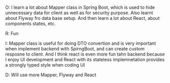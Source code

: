 O: I learn a lot about Mapper class in Spring Boot, which is used to hide unnecessary data for client as well as for security purpose. Also learnt about Flyway fro data base setup. And then learn a lot about React, about components states, etc.

R: Fun

I: Mapper class is useful for doing DTO convertion and is very important when implement backend with SpirngBoot, and can create custom resposne to client. And I think react is even more fun tahn backend because I enjoy UI development and React with its stateless implemnetation provides a strongly typed style when coding UI

D: Will use more Mapper, Flyway and React